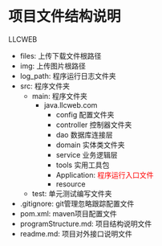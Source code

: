 # 项目文件结构说明

LLCWEB

* files: 上传下载文件根路径
* img: 上传图片根路径
* log_path: 程序运行日志文件夹
* src: 程序文件夹
  * main: 程序文件夹
    * java.llcweb.com
      * config     配置文件夹
      * controller 控制器文件夹 
      * dao        数据库连接层
      * domain     实体类文件夹
      * service    业务逻辑层
      * tools      实用工具包
      * Application:  <span style="color: red;">程序运行入口文件</span>
      * resource
  * test: 单元测试编写文件夹
* .gitignore: git管理忽略跟踪配置文件
* pom.xml: maven项目配置文件
* programStructure.md: 项目结构说明文件
* readme.md: 项目对外接口说明文件
